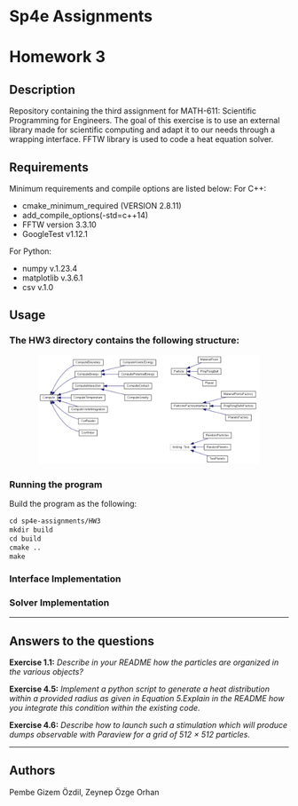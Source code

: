 # Sp4e Assignments

# Homework 3

## Description
Repository containing the third assignment for MATH-611: Scientific Programming for Engineers. The goal of this exercise is to use an external library made for scientific computing and adapt it to our needs through a wrapping interface. FFTW library is used to code a heat equation solver.

## Requirements
Minimum requirements and compile options are listed below:
For C++:
- cmake_minimum_required (VERSION 2.8.11)
- add_compile_options(-std=c++14)
- FFTW version 3.3.10
- GoogleTest v1.12.1

For Python:
- numpy v.1.23.4
- matplotlib v.3.6.1
- csv v.1.0

## Usage
### The HW3 directory contains the following structure:
<p align="center" >
<img src="HW3/figures/classHierarchy2.png" width="400" />
</p>

### Running the program
Build the program as the following: 
```
cd sp4e-assignments/HW3
mkdir build
cd build 
cmake ..
make
```
### Interface Implementation


### Solver Implementation


------
## Answers to the questions

**Exercise 1.1:** 
_Describe in your README how the particles are organized in the various objects?_



**Exercise 4.5:** 
_Implement a python script to generate a heat distribution within a provided radius as given in Equation
5.Explain in the README how you integrate this condition within the existing code._



**Exercise 4.6:** 
_Describe how to launch such a stimulation which will produce dumps observable with Paraview for a
grid of 512 × 512 particles._

----

## Authors
Pembe Gizem Özdil, Zeynep Özge Orhan

